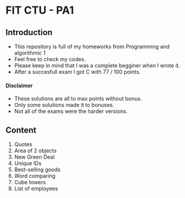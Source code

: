 # FIT CTU - PA1

## Introduction

- This repository is full of my homeworks from Programming and algorithmic 1
- Feel free to check my codes.
- Please keep in mind that I was a complete begginer when I wrote it.
- After a succesfull exam I got C with 77 / 100 points.

#### Disclaimer

- These solutions are all to max points without bonus.
- Only some solutions made it to bonuses.
- Not all of the exams were the harder versions.

## Content

1. Quotes
2. Area of 2 objects
3. New Green Deal
4. Unique IDs
5. Best-selling goods
6. Word comparing
7. Cube towers
8. List of employees
